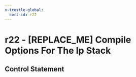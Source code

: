 ```yaml
---
x-trestle-global:
  sort-id: r22
---
```


# r22 - \[REPLACE_ME\] Compile Options For The Ip Stack

## Control Statement
